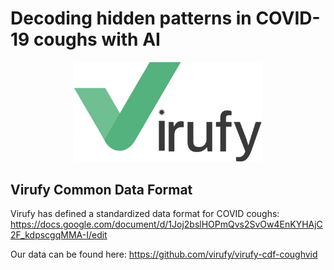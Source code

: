 # Decoding hidden patterns in COVID-19 coughs with AI

<p align="center">
  <img width="300" src="img/virufy-logo.png">
</p>


## Virufy Common Data Format

Virufy has defined a standardized data format for COVID coughs:
https://docs.google.com/document/d/1Joj2bslHOPmQvs2SvOw4EnKYHAjC2F_kdpscgqMMA-I/edit

Our data can be found here:
https://github.com/virufy/virufy-cdf-coughvid
